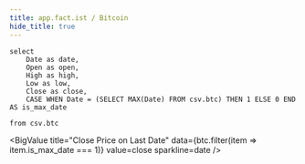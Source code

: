 ```yaml
---
title: app.fact.ist / Bitcoin
hide_title: true
---
```


```btc
select
    Date as date,
    Open as open,
    High as high,
    Low as low,
    Close as close,
    CASE WHEN Date = (SELECT MAX(Date) FROM csv.btc) THEN 1 ELSE 0 END AS is_max_date

from csv.btc
```

<BigValue
  title="Close Price on Last Date"
  data={btc.filter(item => item.is_max_date === 1)} 
  value=close
  sparkline=date
/>

<LineChart 
    data={btc}  
    x=date 
    y=close
    chartAreaHeight=600
/>